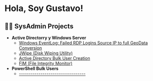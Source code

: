 <h1>Hola, Soy Gustavo! 

<h2>👨‍💻 SysAdmin Projects</h2>

- <b>Active Directorry y Windows Server</b>
  - [Windows EventLog: Failed RDP Logins Source IP to full GeoData Conversion](https://github.com/FedeBarone)
  - [JWipe (Disk Wiping Utility)](https://github.com/FedeBarone)
  - [Active Directory Bulk User Creation](https://github.com/FedeBarone)
  - [FIM (File Integrity Monitor)](https://github.com/FedeBarone)
- <b>PowerShell Bulk Users</b>
  - [----------------------------------](https://github.com/FedeBarone)

<!--
**GusBarone/GusBarone** is a ✨ _special_ ✨ repository because its `README.md` (this file) appears on your GitHub profile.

Here are some ideas to get you started:

- 🔭 I’m currently working on ...
- 🌱 I’m currently learning ...
- 👯 I’m looking to collaborate on ...
- 🤔 I’m looking for help with ...
- 💬 Ask me about ...
- 📫 How to reach me: ...
- 😄 Pronouns: ...
- ⚡ Fun fact: ...
-->
